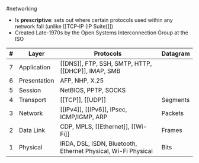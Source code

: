 #networking 

- Is **prescriptive**: sets out where certain protocols used within any network fall (unlike [[TCP-IP (IP Suite)]])
- Created Late-1970s by the Open Systems Interconnection Group at the ISO

| # | Layer | Protocols | Datagram |
| - | -     | -         | - |
| 7 | Application | [[DNS]], FTP, SSH, SMTP, HTTP, [[DHCP]], IMAP, SMB | |
| 6 | Presentation | AFP, NHP, X.25 | |
| 5 | Session | NetBIOS, PPTP, SOCKS | |
| 4 | Transport | [[TCP]], [[UDP]] | Segments | |
| 3 | Network | [[IPv4]], [[IPv6]], IPsec, ICMP/IGMP, ARP| Packets |
| 2 | Data Link | CDP, MPLS, [[Ethernet]], [[Wi-Fi]] | Frames |
| 1 | Physical | IRDA, DSL, ISDN, Bluetooth, Ethernet Physical, Wi-Fi Physical | Bits |

